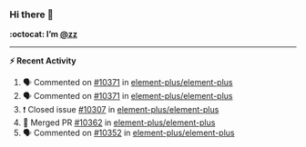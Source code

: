 ### Hi there 👋

**:octocat: I’m [@zz](https://github.com/holazz)**

---

**:zap: Recent Activity**

<!--START_SECTION:activity-->
1. 🗣 Commented on [#10371](https://github.com/element-plus/element-plus/issues/10371) in [element-plus/element-plus](https://github.com/element-plus/element-plus)
2. 🗣 Commented on [#10371](https://github.com/element-plus/element-plus/issues/10371) in [element-plus/element-plus](https://github.com/element-plus/element-plus)
3. ❗️ Closed issue [#10307](https://github.com/element-plus/element-plus/issues/10307) in [element-plus/element-plus](https://github.com/element-plus/element-plus)
4. 🎉 Merged PR [#10362](https://github.com/element-plus/element-plus/pull/10362) in [element-plus/element-plus](https://github.com/element-plus/element-plus)
5. 🗣 Commented on [#10352](https://github.com/element-plus/element-plus/issues/10352) in [element-plus/element-plus](https://github.com/element-plus/element-plus)
<!--END_SECTION:activity-->
